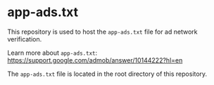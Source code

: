 # app-ads.txt

This repository is used to host the `app-ads.txt` file for ad network verification.

Learn more about `app-ads.txt`:  
https://support.google.com/admob/answer/10144222?hl=en

The `app-ads.txt` file is located in the root directory of this repository.
